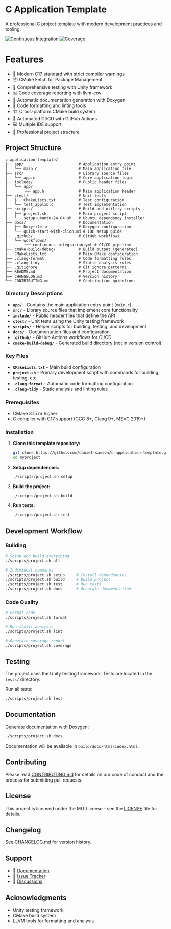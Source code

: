 # C Application Template

A professional C project template with modern development practices and tooling.

[![Continuous Integration](https://github.com/daniel-samson/c-application-template/actions/workflows/continuous-integration.yml/badge.svg)](https://github.com/daniel-samson/c-application-template/actions/workflows/continuous-integration.yml)
[![Coverage](https://codecov.io/gh/daniel-samson/c-application-template/branch/main/graph/badge.svg)](https://codecov.io/gh/daniel-samson/c-application-template)


# Features

- 🚀 Modern C17 standard with strict compiler warnings
- 📦 CMake Fetch for Package Management
- 🧪 Comprehensive testing with Unity framework
- 📊 Code coverage reporting with llvm-cov
- 📝 Automatic documentation generation with Doxygen
- 🔧 Code formatting and linting tools
- 🏗️ Cross-platform CMake build system
- 🔄 Automated CI/CD with GitHub Actions
- 💻 Multiple IDE support
- 📁 Professional project structure

## Project Structure

```
c-application-template/
├── app/                        # Application entry point
│   └── main.c                  # Main application file
├── src/                        # Library source files
│   └── app.c                   # Core application logic
├── include/                    # Public header files
│   └── app/
│       └── app.h               # Main application header
├── ctest/                      # Unit tests
│   ├── CMakeLists.txt          # Test configuration
│   └── test_applib.c           # Test implementation
├── scripts/                    # Build and utility scripts
│   ├── project.sh              # Main project script
│   └── setup-ubuntu-24.04.sh   # Ubuntu dependency installer
├── docs/                       # Documentation
│   ├── Doxyfile.in             # Doxygen configuration
│   └── quick-start-with-clion.md # IDE setup guide
├── .github/                    # GitHub workflows
│   └── workflows/
│       └── continuous-integration.yml # CI/CD pipeline
├── cmake-build-debug/          # Build output (generated)
├── CMakeLists.txt              # Main CMake configuration
├── .clang-format               # Code formatting rules
├── .clang-tidy                 # Static analysis rules
├── .gitignore                  # Git ignore patterns
├── README.md                   # Project documentation
├── CHANGELOG.md                # Version history
└── CONTRIBUTING.md             # Contribution guidelines
```

### Directory Descriptions

- **`app/`** - Contains the main application entry point (`main.c`)
- **`src/`** - Library source files that implement core functionality
- **`include/`** - Public header files that define the API
- **`ctest/`** - Unit tests using the Unity testing framework
- **`scripts/`** - Helper scripts for building, testing, and development
- **`docs/`** - Documentation files and configuration
- **`.github/`** - GitHub Actions workflows for CI/CD
- **`cmake-build-debug/`** - Generated build directory (not in version control)

### Key Files

- **`CMakeLists.txt`** - Main build configuration
- **`project.sh`** - Primary development script with commands for building, testing, etc.
- **`.clang-format`** - Automatic code formatting configuration
- **`.clang-tidy`** - Static analysis and linting rules

### Prerequisites

- CMake 3.15 or higher
- C compiler with C17 support (GCC 8+, Clang 9+, MSVC 2019+)

### Installation

1. **Clone this template repository:**
   ```bash
   git clone https://github.com/daniel-samson/c-application-template.git myproject
   cd myproject
   ```

2. **Setup dependencies:**
   ```bash
   ./scripts/project.sh setup
   ```

3. **Build the project:**
   ```bash
   ./scripts/project.sh build
   ```

4. **Run tests:**
   ```bash
   ./scripts/project.sh test
   ```

## Development Workflow

### Building

```bash
# Setup and build everything
./scripts/project.sh all

# Individual commands
./scripts/project.sh setup     # Install dependencies
./scripts/project.sh build     # Build project
./scripts/project.sh test      # Run tests
./scripts/project.sh docs      # Generate documentation
```

### Code Quality

```bash
# Format code
./scripts/project.sh format

# Run static analysis
./scripts/project.sh lint

# Generate coverage report
./scripts/project.sh coverage
```

## Testing

The project uses the Unity testing framework. Tests are located in the `tests/` directory.

Run all tests:
```bash
./scripts/project.sh test
```

## Documentation

Generate documentation with Doxygen:
```bash
./scripts/project.sh docs
```

Documentation will be available in `build/docs/html/index.html`.

## Contributing

Please read [CONTRIBUTING.md](CONTRIBUTING.md) for details on our code of conduct and the process for submitting pull requests.

## License

This project is licensed under the MIT License - see the [LICENSE](LICENSE) file for details.

## Changelog

See [CHANGELOG.md](CHANGELOG.md) for version history.

## Support

- 📖 [Documentation](build/docs/html/index.html)
- 🐛 [Issue Tracker](https://github.com/username/myproject/issues)
- 💬 [Discussions](https://github.com/username/myproject/discussions)

## Acknowledgments

- Unity testing framework
- CMake build system
- LLVM tools for formatting and analysis
